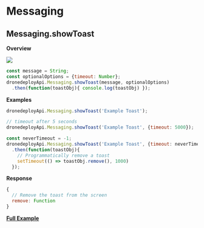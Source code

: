 # Messaging

## Messaging.showToast

**Overview**

![](<../../../.gitbook/assets/example\_toast (1).png>)

```javascript
const message = String;
const optionalOptions = {timeout: Number};
dronedeployApi.Messaging.showToast(message, optionalOptions)
  .then(function(toastObj){ console.log(toastObj) });
```

**Examples**

```javascript
dronedeployApi.Messaging.showToast('Example Toast');
```

```javascript
// timeout after 5 seconds
dronedeployApi.Messaging.showToast('Example Toast', {timeout: 5000});
```

```javascript
const neverTimeout = -1;
dronedeployApi.Messaging.showToast('Example Toast', {timeout: neverTimeout})
  .then(function(toastObj){
    // Programmatically remove a toast
    setTimeout(() => toastObj.remove(), 1000)
  });
```

**Response**

```javascript
{
  // Remove the toast from the screen
  remove: Function
}
```

[**Full Example**](../app-examples/example-messaging.showtoast.md)
